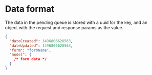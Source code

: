 # Data format

The data in the pending queue is stored with a uuid for the key, and an object with the request and response params as the value.

```json
{
  "dateCreated": 1496806628563,
  "dateUpdated": 1496806628563,
  "form": "formName",
  "model": {
    /* form data */
  }
}

```
